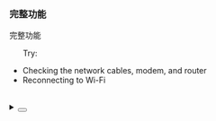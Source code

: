 ### 完整功能

完整功能

<div class="cell-demo vp-raw">
  <yc-result
    status="error"
    title="No internet ">
    <template #icon>
      <IconFaceFrownFill />
    </template>
    <template #subtitle> DNS_PROBE_FINISHED_NO_INTERNET </template>
    <template #extra>
      <yc-button type="primary">Refresh</yc-button>
    </template>
    <yc-typography style="background: var(--color-fill-2); padding: 24px;">
      <yc-typography-paragraph>Try:</yc-typography-paragraph>
      <ul>
        <li>Checking the network cables, modem, and router</li>
        <li>Reconnecting to Wi-Fi</li>
      </ul>
    </yc-typography>
  </yc-result>
</div>

<details>
<summary>
 <button class="code-btn"  >
    <icon-code />
 </button>
</summary>

```vue
<template>
  <yc-result
    status="error"
    title="No internet ">
    <template #icon>
      <IconFaceFrownFill />
    </template>
    <template #subtitle> DNS_PROBE_FINISHED_NO_INTERNET </template>

    <template #extra>
      <yc-button type="primary">Refresh</yc-button>
    </template>
    <yc-typography style="background: var(--color-fill-2); padding: 24px;">
      <yc-typography-paragraph>Try:</yc-typography-paragraph>
      <ul>
        <li>Checking the network cables, modem, and router</li>
        <li>Reconnecting to Wi-Fi</li>
      </ul>
    </yc-typography>
  </yc-result>
</template>
```

</details>
